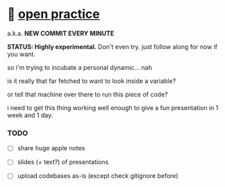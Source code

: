 # 🌱 [open practice](https://www.youtube.com/watch?v=MJzV0CX0q8o)
a.k.a. **NEW COMMIT EVERY MINUTE**

**STATUS: Highly experimental.** Don't even try. just follow along for now if you want.

so i'm trying to incubate a personal dynamic... nah

is it really that far fetched to want to look inside a variable?

or tell that machine over there to run this piece of code?



i need to get this thing working well enough to give a fun presentation in 1 week and 1 day.

### TODO

- [ ] share huge apple notes
- [ ] slides (+ text?) of presentations
- [ ] upload codebases as-is (except check gitignore before)

